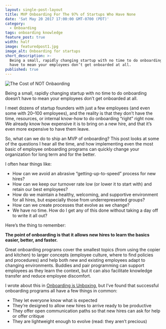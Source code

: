 ```yaml
---
layout: single-post-layout
title: MVP Onboarding For The 97% of Startups Who Have None
date: 'Sat May 20 2017 17:00:00 GMT-0700 (PDT)'
category:
  - Onboarding
tags: onboarding knowledge
feature_post: true
width: half
image: featuredpost1.jpg
image_alt: Onboarding for startups
short_description: >-
  Being a small, rapidly changing startup with no time to do onboarding doesn’t
  have to mean your employees don’t get onboarded at all.
published: true
---
```


![The Cost of NOT Onbaording]({{site.baseurl}}/img/featuredpost1.jpg)

Being a small, rapidly changing startup with no time to do onboarding doesn’t have to mean your employees don’t get onboarded at all.

I meet dozens of startup founders with just a few employees (and even some with 20–100 employees), and the reality is that they don’t have the time, resources, or internal know-how to do onboarding “right” right now. We already know how expensive it is to bring on a new hire, and that it’s even more expensive to have them leave.

So, what can we do to ship an MVP of onboarding?
This post looks at some of the questions I hear all the time, and how implementing even the most basic of employee onboarding programs can quickly change your organization for long term and for the better.

I often hear things like:
- How can we avoid an abrasive “getting-up-to-speed” process for new hires?
- How can we keep our turnover rate low (or lower it to start with) and retain our best employees?
- How do we maintain a healthy, welcoming, and supportive environment for all hires, but especially those from underrepresented groups?
- How can we create processes that evolve as we change?
- We have no time. How do I get any of this done without taking a day off to write it all out?

Here’s the thing to remember:

**The point of onboarding is that it allows new hires to learn the basics easier, better, and faster.**

Great onboarding programs cover the smallest topics (from using the copier and kitchen) to larger concepts (employee culture, where to find policies and procedures) and help both new and existing employees adapt to changing environments. Buddies and pair programming can support employees as they learn the context, but it can also facilitate knowledge transfer and reduce employee discomfort.

I wrote about this in [Onboarding is Unboxing](/blog/onboarding-is-unboxing), but I’ve found that successful onboarding programs all have a few things in common:
- They let everyone know what is expected
- They’re designed to allow new hires to arrive ready to be productive
- They offer open communication paths so that new hires can ask for help or offer critique
- They are lightweight enough to evolve (read: they aren’t precious)
